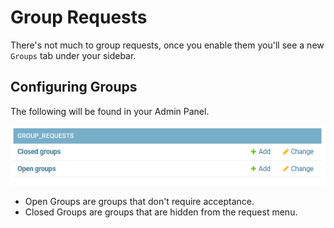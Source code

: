 # Group Requests
There's not much to group requests, once you enable them you'll see a new `Groups` tab under your sidebar. 

## Configuring Groups
The following will be found in your Admin Panel. 

![Admin](../../img/group_requests/admin.png)

* Open Groups are groups that don't require acceptance.
* Closed Groups are groups that are hidden from the request menu.
